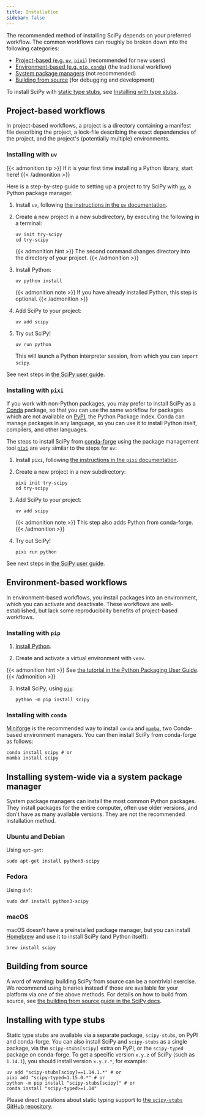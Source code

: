```yaml
---
title: Installation
sidebar: false
---
```


The recommended method of installing SciPy depends on your preferred workflow.
The common workflows can roughly be broken down into the following
categories:

- [Project-based (e.g. `uv`, `pixi`)](#project-based) (recommended for new users)
- [Environment-based (e.g. `pip`, `conda`)](#environment-based) (the traditional workflow)
- [System package managers](#system-package-managers) (not recommended)
- [Building from source](#building-from-source) (for debugging and development)

To install SciPy with [static type stubs],
see [Installing with type stubs](#type-stubs).

[static type stubs]: https://typing.readthedocs.io/en/latest/guides/libraries.html

<a name="project-based"></a>

## Project-based workflows

In project-based workflows, a project is a directory containing a manifest
file describing the project, a lock-file describing the exact dependencies
of the project, and the project's (potentially multiple) environments.

### Installing with `uv`

{{< admonition tip >}}
If it is your first time installing a Python library, start here!
{{< /admonition >}}

Here is a step-by-step guide to setting up a project to try SciPy with [`uv`],
a Python package manager.

[`uv`]: https://docs.astral.sh/uv/

1. Install `uv`, following [the instructions in the `uv` documentation][install-uv].

[install-uv]: https://docs.astral.sh/uv/getting-started/installation/

2.  Create a new project in a new subdirectory, by executing the following in a terminal:

        uv init try-scipy
        cd try-scipy

    {{< admonition hint >}}
The second command changes directory into the directory of your project.
    {{< /admonition >}}

3.  Install Python:

        uv python install

    {{< admonition note >}}
If you have already installed Python, this step is optional.
    {{< /admonition >}}

4.  Add SciPy to your project:

        uv add scipy

5.  Try out SciPy!

        uv run python

    This will launch a Python interpreter session, from which you can `import scipy`.

See next steps in [the SciPy user guide][scipy-user-guide].

[scipy-user-guide]: https://docs.scipy.org/doc/scipy/tutorial/

### Installing with `pixi`

If you work with non-Python packages, you may prefer to install SciPy as
a [Conda] package, so that you can use the same workflow for packages which
are not available on [PyPI](https://pypi.org/), the Python Package Index.
Conda can manage packages in any language, so you can use it to install
Python itself, compilers, and other languages.

[Conda]: https://docs.conda.io/projects/conda/en/latest/index.html

The steps to install SciPy from [conda-forge] using the package management
tool [`pixi`] are very similar to the steps for `uv`:

[conda-forge]: https://conda-forge.org/
[`pixi`]: https://pixi.sh/latest/

1. Install `pixi`, following [the instructions in the `pixi` documentation][install-pixi].

[install-pixi]: https://pixi.sh/latest/

2.  Create a new project in a new subdirectory:

        pixi init try-scipy
        cd try-scipy

3.  Add SciPy to your project:

        uv add scipy

    {{< admonition note >}}
This step also adds Python from conda-forge.
    {{< /admonition >}}

4.  Try out SciPy!

        pixi run python

See next steps in [the SciPy user guide][scipy-user-guide].

<a name="environment-based"></a>

## Environment-based workflows

In environment-based workflows, you install packages into an environment, which you
can activate and deactivate.
These workflows are well-established,
but lack some reproducibility benefits of project-based workflows.

### Installing with `pip`

1.  [Install Python](https://www.python.org/downloads/).

2.  Create and activate a virtual environment with `venv`.

   {{< admonition hint >}}
See [the tutorial in the Python Packaging User Guide](https://packaging.python.org/en/latest/tutorials/installing-packages/#creating-virtual-environments).
   {{< /admonition >}}

3.  Install SciPy, using [`pip`]:

        python -m pip install scipy

[`pip`]: https://pip.pypa.io/en/stable/getting-started/

### Installing with `conda`

[Miniforge] is the recommended way to install `conda` and [`mamba`],
two Conda-based environment managers.
You can then install SciPy from conda-forge as follows:

    conda install scipy # or
    mamba install scipy

[Miniforge]: https://conda-forge.org/download/
[`mamba`]: https://mamba.readthedocs.io/en/latest/

<a name="system-package-managers"></a>

## Installing system-wide via a system package manager

System package managers can install the most common Python packages.
They install packages for the entire computer, often use older versions,
and don't have as many available versions. They are not the recommended
installation method.

### Ubuntu and Debian

Using `apt-get`:

    sudo apt-get install python3-scipy

### Fedora

Using `dnf`:

    sudo dnf install python3-scipy

### macOS

macOS doesn't have a preinstalled package manager, but you can install
[Homebrew](https://brew.sh/) and use it to install SciPy (and Python itself):

    brew install scipy

<a name="building-from-source"></a>

## Building from source

A word of warning: building SciPy from source can be a nontrivial exercise. We
recommend using binaries instead if those are available for your platform
via one of the above methods.
For details on how to build from source, see
[the building from source guide in the SciPy docs][building-docs].

[building-docs]: https://scipy.github.io/devdocs/building/index.html

<a name="type-stubs"></a>

## Installing with type stubs

Static type stubs are available via a separate package, `scipy-stubs`, on
PyPI and conda-forge.
You can also install SciPy and `scipy-stubs` as a single package,
via the `scipy-stubs[scipy]` extra on PyPI, or the `scipy-typed`
package on conda-forge.
To get a specific version `x.y.z` of SciPy (such as `1.14.1`),
you should install version `x.y.z.*`, for example:

    uv add "scipy-stubs[scipy]==1.14.1.*" # or
    pixi add "scipy-typed=1.15.0.*" # or
    python -m pip install "scipy-stubs[scipy]" # or
    conda install "scipy-typed>=1.14"

Please direct questions about static typing support to
[the `scipy-stubs` GitHub repository](https://github.com/jorenham/scipy-stubs).
